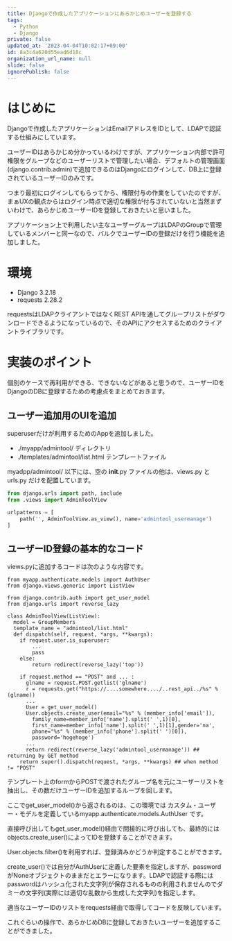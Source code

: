 ```yaml
---
title: Djangoで作成したアプリケーションにあらかじめユーザーを登録する
tags:
  - Python
  - Django
private: false
updated_at: '2023-04-04T10:02:17+09:00'
id: 8a3c4a620d55ead6d18c
organization_url_name: null
slide: false
ignorePublish: false
---
```

# はじめに

Djangoで作成したアプリケーションはEmailアドレスをIDとして、LDAPで認証する仕組みにしています。

ユーザーIDはあらかじめ分かっているわけですが、アプリケーション内部で許可権限をグループなどのユーザーリストで管理したい場合、デフォルトの管理画面(django.contrib.admin)で追加できるのはDjangoにログインして、DB上に登録されているユーザーIDのみです。

つまり最初にログインしてもらってから、権限付与の作業をしていたのですが、まぁUXの観点からはログイン時点で適切な権限が付与されていないと当然まずいわけで、あらかじめユーザーIDを登録しておきたいと思いました。

アプリケーション上で利用したい主なユーザーグループはLDAPのGroupで管理しているメンバーと同一なので、バルクでユーザーIDの登録だけを行う機能を追加しました。

# 環境

* Django 3.2.18
* requests 2.28.2

requestsはLDAPクライアントではなくREST APIを通してグループリストがダウンロードできるようになっているので、そのAPIにアクセスするためのクライアントライブラリです。

# 実装のポイント

個別のケースで再利用ができる、できないなどがあると思うので、ユーザーIDをDjangoのDBに登録するための考慮点をまとめておきます。

## ユーザー追加用のUIを追加

superuserだけが利用するためのAppを追加しました。

* ./myapp/admintool/ ディレクトリ
* ./templates/admintool/list.html テンプレートファイル

myadpp/admintool/ 以下には、空の __init__.py ファイルの他は、views.py と urls.py だけを配置しています。

```python:myapp/admintool/urls.py
from django.urls import path, include
from .views import AdminToolView

urlpatterns = [
    path('', AdminToolView.as_view(), name='admintool_usermanage')
]
```


## ユーザーID登録の基本的なコード

views.pyに追加するコードは次のような内容です。

```python:myapp/admintool/views.pyからの抜粋
from myapp.authenticate.models import AuthUser
from django.views.generic import ListView

from django.contrib.auth import get_user_model
from django.urls import reverse_lazy

class AdminToolView(ListView):
  model = GroupMembers
  template_name = "admintool/list.html"
  def dispatch(self, request, *args, **kwargs):
    if request.user.is_superuser:
        ...
        pass
    else:
        return redirect(reverse_lazy('top'))

    if request.method == "POST" and ... :
      glname = request.POST.getlist('glname')
      r = requests.get("https://....somewhere..../..rest_api../%s" % (glname))
      ...
      User = get_user_model()
      User.objects.create_user(email="%s" % (member_info['email']),
        family_name=member_info['name'].split(' ',1)[0],
        first_name=member_info['name'].split(' ',1)[1],gender='na',
        phone="%s" % (member_info['phone'].split(' ')[0]),
        password='hogehoge')
      ...
      return redirect(reverse_lazy('admintool_usermanage')) ## returning by GET method
    return super().dispatch(request, *args, **kwargs) ## when method != "POST"

```

テンプレート上のformからPOSTで渡されたグループ名を元にユーザーリストを抽出し、その数だけユーザーIDを追加するループを回します。

ここでget_user_model()から返されるのは、この環境では カスタム・ユーザー・モデルを定義しているmyapp.authenticate.models.AuthUser です。

直接呼び出してもget_user_model()経由で間接的に呼び出しても、最終的にはobjects.create_user()によってIDを登録することができます。

User.objects.filter()を利用すれば、登録済みかどうか判定することができます。

create_user()では自分がAuthUserに定義した要素を指定しますが、passwordがNoneオブジェクトのままだとエラーになります。LDAPで認証する際にはpasswordはハッシュ化された文字列が保存されるものの利用されませんのでダミーの文字列(実際には適切な乱数から生成した文字列)を指定します。

適当なユーザーIDのリストをrequests経由で取得してコードを反映しています。

これぐらいの操作で、あらかじめDBに登録しておきたいユーザーを追加することができました。

